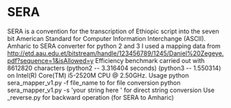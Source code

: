 # SERA
SERA is a convention for the transcription of Ethiopic script into the seven bit American Standard for Computer Information Interchange (ASCII).
Amharic to SERA converter for  python 2 and 3
I used a mapping data from http://etd.aau.edu.et/bitstream/handle/123456789/1245/Daniel%20Zegeye.pdf?sequence=1&isAllowed=y
Efficiency benchmark carried out with 8612820 characters (python2 -- 3.316404 seconds) (python3 -- 1.550314) on Intel(R) Core(TM) i5-2520M CPU @ 2.50GHz.
Usage 
    python sera_mapper_v1.py -f file_name to for file conversion 
		python sera_mapper_v1.py -s \'your string here \' for direct string conversion
Use _reverse.py for backward operation (for SERA to Amharic)
